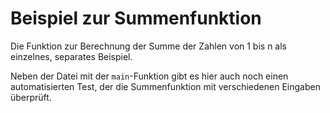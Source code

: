 # Beispiel zur Summenfunktion

Die Funktion zur Berechnung der Summe der Zahlen von 1 bis n
als einzelnes, separates Beispiel.

Neben der Datei mit der `main`-Funktion gibt es hier auch noch einen automatisierten Test, der die Summenfunktion mit verschiedenen Eingaben überprüft.
